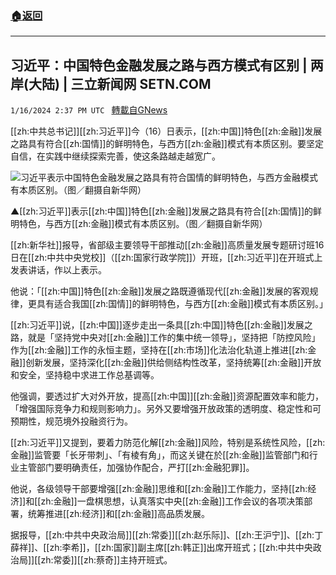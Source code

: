 ###  [:house:返回](README.md)
---


## 习近平：中国特色金融发展之路与西方模式有区别 | 两岸(大陆) | 三立新闻网  SETN.COM
`1/16/2024 2:37 PM UTC ` [轉載自GNews](https://gnews.org/articles/2225157)

[[zh:中共总书记]][[zh:习近平]]今（16）日表示，[[zh:中国]]特色[[zh:金融]]发展之路具有符合[[zh:国情]]的鲜明特色，与西方[[zh:金融]]模式有本质区别。要坚定自信，在实践中继续探索完善，使这条路越走越宽广。

![习近平表示中国特色金融发展之路具有符合国情的鲜明特色，与西方金融模式有本质区别。（图／翻摄自新华网）](https://attach.setn.com/newsimages/2023/12/26/4466778-PH.jpg "习近平表示中国特色金融发展之路具有符合国情的鲜明特色，与西方金融模式有本质区别。（图／翻摄自新华网）")

▲[[zh:习近平]]表示[[zh:中国]]特色[[zh:金融]]发展之路具有符合[[zh:国情]]的鲜明特色，与西方[[zh:金融]]模式有本质区别。（图／翻摄自新华网）

[[zh:新华社]]报导，省部级主要领导干部推动[[zh:金融]]高质量发展专题研讨班16日在[[zh:中共中央党校]]（[[zh:国家行政学院]]）开班，[[zh:习近平]]在开班式上发表讲话，作以上表示。

他说：「[[zh:中国]]特色[[zh:金融]]发展之路既遵循现代[[zh:金融]]发展的客观规律，更具有适合我国[[zh:国情]]的鲜明特色，与西方[[zh:金融]]模式有本质区别。」

[[zh:习近平]]说，[[zh:中国]]逐步走出一条具[[zh:中国]]特色[[zh:金融]]发展之路，就是「坚持党中央对[[zh:金融]]工作的集中统一领导」，坚持把「防控风险」作为[[zh:金融]]工作的永恒主题，坚持在[[zh:市场]]化法治化轨道上推进[[zh:金融]]创新发展，坚持深化[[zh:金融]]供给侧结构性改革，坚持统筹[[zh:金融]]开放和安全，坚持稳中求进工作总基调等。

他强调，要透过扩大对外开放，提高[[zh:中国]][[zh:金融]]资源配置效率和能力，「增强国际竞争力和规则影响力」。另外又要增强开放政策的透明度、稳定性和可预期性，规范境外投融资行为。

[[zh:习近平]]又提到，要着力防范化解[[zh:金融]]风险，特别是系统性风险，[[zh:金融]]监管要「长牙带刺」、「有棱有角」，而这关键在於[[zh:金融]]监管部门和行业主管部门要明确责任，加强协作配合，严打[[zh:金融犯罪]]。

他说，各级领导干部要增强[[zh:金融]]思维和[[zh:金融]]工作能力，坚持[[zh:经济]]和[[zh:金融]]一盘棋思想，认真落实中央[[zh:金融]]工作会议的各项决策部署，统筹推进[[zh:经济]]和[[zh:金融]]高品质发展。

据报导，[[zh:中共中央政治局]][[zh:常委]][[zh:赵乐际]]、[[zh:王沪宁]]、[[zh:丁薛祥]]、[[zh:李希]]，[[zh:国家]]副主席[[zh:韩正]]出席开班式；[[zh:中共中央政治局]][[zh:常委]][[zh:蔡奇]]主持开班式。

